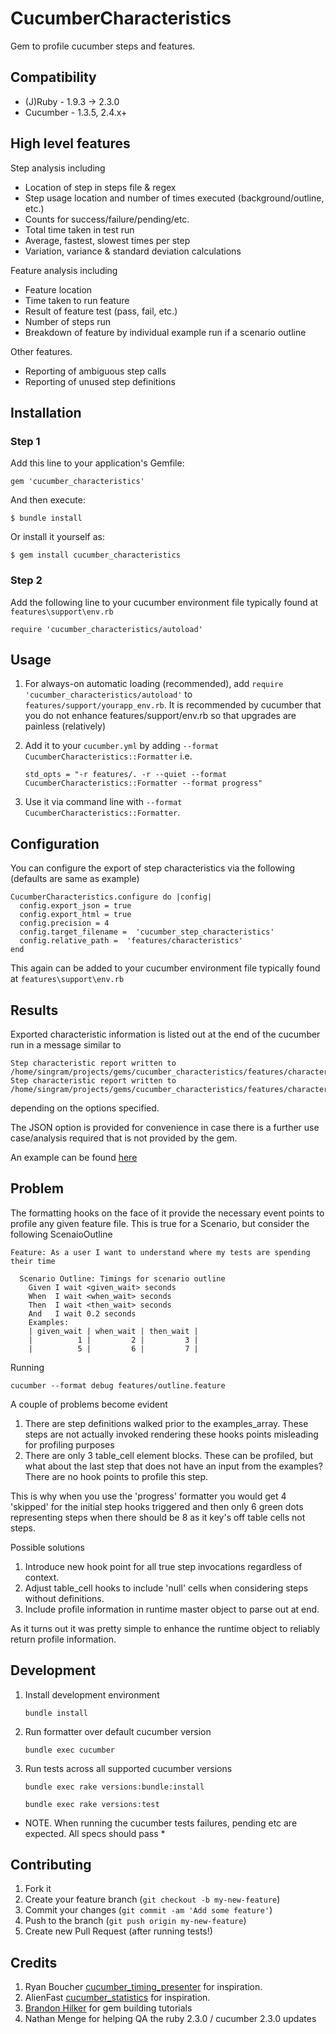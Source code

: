 # CucumberCharacteristics

Gem to profile cucumber steps and features.

## Compatibility

+ (J)Ruby - 1.9.3 -> 2.3.0
+ Cucumber - 1.3.5, 2.4.x+

## High level features

Step analysis including
+ Location of step in steps file & regex
+ Step usage location and number of times executed (background/outline, etc.)
+ Counts for success/failure/pending/etc.
+ Total time taken in test run
+ Average, fastest, slowest times per step
+ Variation, variance & standard deviation calculations

Feature analysis including
+ Feature location
+ Time taken to run feature
+ Result of feature test (pass, fail, etc.)
+ Number of steps run
+ Breakdown of feature by individual example run if a scenario outline

Other features.
+ Reporting of ambiguous step calls
+ Reporting of unused step definitions

## Installation

### Step 1

Add this line to your application's Gemfile:

    gem 'cucumber_characteristics'

And then execute:

    $ bundle install

Or install it yourself as:

    $ gem install cucumber_characteristics


### Step 2

Add the following line to your cucumber environment file typically found at `features\support\env.rb`

    require 'cucumber_characteristics/autoload'

## Usage

1. For always-on automatic loading (recommended), add `require 'cucumber_characteristics/autoload'` to `features/support/yourapp_env.rb`.  It is recommended by cucumber that you do not enhance features/support/env.rb so that upgrades are painless (relatively)

2. Add it to your `cucumber.yml` by adding `--format CucumberCharacteristics::Formatter` i.e.

    `std_opts = "-r features/. -r --quiet --format CucumberCharacteristics::Formatter --format progress"`

3. Use it via command line with `--format CucumberCharacteristics::Formatter`.

## Configuration

You can configure the export of step characteristics via the following (defaults are same as example)

    CucumberCharacteristics.configure do |config|
      config.export_json = true
      config.export_html = true
      config.precision = 4
      config.target_filename =  'cucumber_step_characteristics'
      config.relative_path =  'features/characteristics'
    end

This again can be added to your cucumber environment file typically found at `features\support\env.rb`

## Results

Exported characteristic information is listed out at the end of the cucumber run in a message similar to

    Step characteristic report written to /home/singram/projects/gems/cucumber_characteristics/features/characteristics/cucumber_step_characteristics.html
    Step characteristic report written to /home/singram/projects/gems/cucumber_characteristics/features/characteristics/cucumber_step_characteristics.json

depending on the options specified.

The JSON option is provided for convenience in case there is a further use case/analysis required that is not provided by the gem.

An example can be found [here](features/characteristics/cucumber_step_characteristics.json)

## Problem

The formatting hooks on the face of it provide the necessary event points to profile any given feature file.
This is true for a Scenario, but consider the following ScenaioOutline

    Feature: As a user I want to understand where my tests are spending their time

      Scenario Outline: Timings for scenario outline
        Given I wait <given_wait> seconds
        When  I wait <when_wait> seconds
        Then  I wait <then_wait> seconds
        And   I wait 0.2 seconds
        Examples:
        | given_wait | when_wait | then_wait |
        |          1 |         2 |         3 |
        |          5 |         6 |         7 |

Running

    cucumber --format debug features/outline.feature

A couple of problems become evident

1. There are step definitions walked prior to the examples_array.  These steps are not actually invoked rendering these hooks points misleading for profiling purposes
2. There are only 3 table_cell element blocks. These can be profiled, but what about the last step that does not have an input from the examples?  There are no hook points to profile this step.

This is why when you use the 'progress' formatter you would get 4 'skipped' for the initial step hooks triggered and then only 6 green dots representing steps when there should be 8 as it key's off table cells not steps.

Possible solutions

1. Introduce new hook point for all true step invocations regardless of context.
2. Adjust table_cell hooks to include 'null' cells when considering steps without definitions.
3. Include profile information in runtime master object to parse out at end.

As it turns out it was pretty simple to enhance the runtime object to reliably return profile information.

## Development

1. Install development environment

    `bundle install`

2. Run formatter over default cucumber version

    `bundle exec cucumber`

3. Run tests across all supported cucumber versions

    `bundle exec rake versions:bundle:install`

    `bundle exec rake versions:test`

* NOTE.  When running the cucumber tests failures, pending etc are expected.  All specs should pass *


## Contributing

1. Fork it
2. Create your feature branch (`git checkout -b my-new-feature`)
3. Commit your changes (`git commit -am 'Add some feature'`)
4. Push to the branch (`git push origin my-new-feature`)
5. Create new Pull Request (after running tests!)

## Credits
1. Ryan Boucher [cucumber_timing_presenter](https://github.com/distributedlife/cucumber_timing_presenter) for inspiration.
2. AlienFast [cucumber_statistics](https://github.com/alienfast/cucumber_statistics) for inspiration.
3. [Brandon Hilker](http://brandonhilkert.com/blog/ruby-gem-configuration-patterns/) for gem building tutorials
4. Nathan Menge for helping QA the ruby 2.3.0 / cucumber 2.3.0 updates
